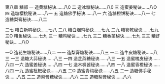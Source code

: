 第八章 糖部
一 造黄糖秘诀……八0
二 造冰糖秘诀……八0
三 造蜜姜秘诀……八O
四 造糖樱桃秘诀……八一
五 造糖佛手秘诀……八一
六 造糖橙饼秘诀……八一
七 造糖梨膏秘诀……八二

二七 糟白新鸭秘诀……七八
二八 糟白烟鸡秘诀……七九
二九 糟筍乾秘诀……七九
三O 糟鱼秘诀……七九
三一 糟鸡秘诀……七九
三二 糟香菜秘诀……七九
三三 糟虾秘诀……八O

一O 造花生糖秘诀……八二
一一 造梨膏糖秘诀……八三
一二 造牛皮糖秘诀……八三
一三 造糖大蒜秘诀……八三
一四 造芝蔴糖秘诀……八三
一五 造蜜橘皮秘诀……八四
一六 造蜜姜秘诀……八四
一七 造木樨酱秘诀……八四
一八 造蜜香橙秘诀……八四
一九 造蜜枇杷秘诀……八五
二O 造蜜青梅秘诀……八五
二一 造糖佛手秘诀……八五
二二 造梨膏糖秘诀……八六
二三 造糖梨膏秘诀……八六